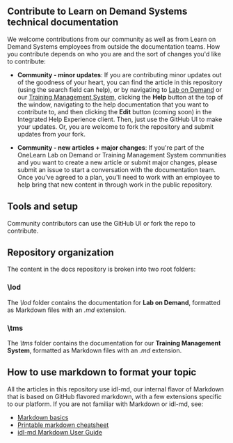 ## Contribute to Learn on Demand Systems technical documentation
We welcome contributions from our community as well as from Learn on Demand Systems employees from outside the documentation teams. How you contribute depends on who you are and the sort of changes you'd like to contribute:

* **Community - minor updates**: If you are contributing minor updates out of the goodness of your heart, you can find the article in this repository (using the search field can help), or by navigating to [Lab on Demand](https://labondemand.com) or our [Training Management System](https://learnondemand.net), clicking the **Help** button at the top of the window, navigating to the help documentation that you want to contribute to, and then clicking the **Edit** button (coming soon) in the Integrated Help Experience client. Then, just use the GitHub UI to make your updates. Or, you are welcome to fork the repository and submit updates from your fork.

* **Community - new articles + major changes**: If you're part of the OneLearn Lab on Demand or Training Management System communities and you want to create a new article or submit major changes, please submit an issue to start a conversation with the documentation team. Once you've agreed to a plan, you'll need to work with an employee to help bring that new content in through work in the public repository. 

## Tools and setup
Community contributors can use the GitHub UI or fork the repo to contribute. 

## Repository organization
The content in the docs repository is broken into two root folders:

### \lod
The *\lod* folder contains the documentation for **Lab on Demand**, formatted as Markdown files with an *.md* extension.

### \tms
The *\tms* folder contains the documentation for our **Training Management System**, formatted as Markdown files with an *.md* extension.

## How to use markdown to format your topic
All the articles in this repository use idl-md, our internal flavor of Markdown that is based on GitHub flavored markdown, with a few extensions specific to our platform. If you are not familiar with Markdown or idl-md, see:

* [Markdown basics](https://help.github.com/articles/markdown-basics/)
* [Printable markdown cheatsheet](https://guides.github.com/pdfs/markdown-cheatsheet-online.pdf)
* [idl-md Markdown User Guide](https://github.com/LearnOnDemandSystems/docs/blob/master/guides/idl2/markdown-user-guide.md)
